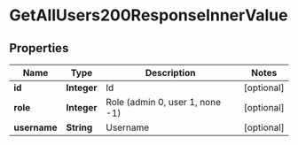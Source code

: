 

# GetAllUsers200ResponseInnerValue


## Properties

| Name | Type | Description | Notes |
|------------ | ------------- | ------------- | -------------|
|**id** | **Integer** | Id |  [optional] |
|**role** | **Integer** | Role (admin 0, user 1, none -1) |  [optional] |
|**username** | **String** | Username |  [optional] |



